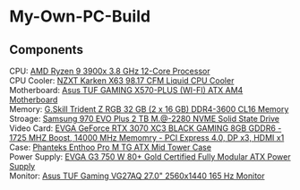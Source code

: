 # My-Own-PC-Build

## Components

CPU: [AMD Ryzen 9 3900x 3.8 GHz 12-Core Processor]()\
CPU Cooler: [NZXT Karken X63 98.17 CFM Liquid CPU Cooler]()\
Motherboard: [Asus TUF GAMING X570-PLUS (WI-FI) ATX AM4 Motherboard]()\
Memory: [G.Skill Trident Z RGB 32 GB (2 x 16 GB) DDR4-3600 CL16 Memory]()\
Stroage: [Samsung 970 EVO Plus 2 TB M.@-2280 NVME Solid State Drive]()\
Video Card: [EVGA GeForce RTX 3070 XC3 BLACK GAMING 8GB GDDR6 - 1725 MHZ Boost, 14000 MHz Memomry - PCI Express 4.0, DP x3, HDMI x1]()\
Case: [Phanteks Enthoo Pro M TG ATX Mid Tower Case]()\
Power Supply: [EVGA G3 750 W 80+ Gold Certified Fully Modular ATX Power Supply]()\
Monitor: [Asus TUF Gaming VG27AQ 27.0" 2560x1440 165 Hz Monitor]()
